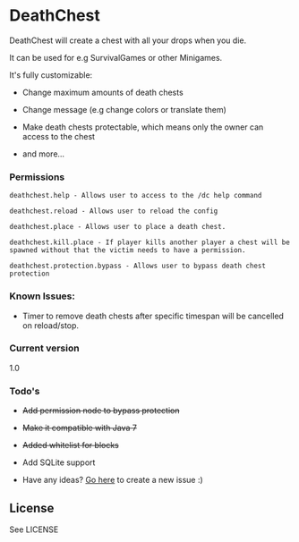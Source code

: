 # DeathChest

DeathChest will create a chest with all your drops when you die.

It can be used for e.g SurvivalGames or other Minigames.

It's fully customizable:

- Change maximum amounts of death chests

- Change message (e.g change colors or translate them)

- Make death chests protectable, which means only the owner can access to the chest

- and more...

### Permissions

```
deathchest.help - Allows user to access to the /dc help command

deathchest.reload - Allows user to reload the config

deathchest.place - Allows user to place a death chest.

deathchest.kill.place - If player kills another player a chest will be spawned without that the victim needs to have a permission.

deathchest.protection.bypass - Allows user to bypass death chest protection
```

### Known Issues:

- Timer to remove death chests after specific timespan will be cancelled on reload/stop.

### Current version
1.0
### Todo's

 - ~~Add permission node to bypass protection~~
 
 - ~~Make it compatible with Java 7~~
 
 - ~~Added whitelist for blocks~~
 
 - Add SQLite support
 
 - Have any ideas? [Go here](https://github.com/KaskadekingDE/DeathChest/issues/new "New Issue - DeathChest") to create a new issue :)

License
----
See LICENSE